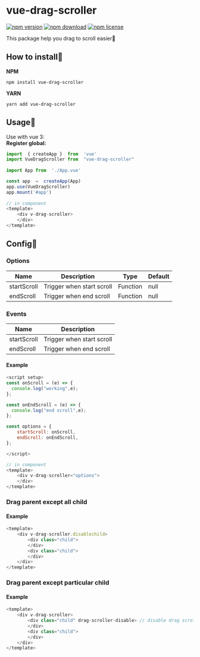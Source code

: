 
# vue-drag-scroller
<!-- tag -->
[![npm version](https://img.shields.io/npm/v/vue-drag-scroller.svg)](https://www.npmjs.com/package/vue-drag-scroller)
[![npm download](https://img.shields.io/npm/dm/vue-drag-scroller.svg)](https://www.npmjs.com/package/vue-drag-scroller)
[![npm license](https://img.shields.io/npm/l/vue-drag-scroller.svg)](https://www.npmjs.com/package/vue-drag-scroller)
<!-- endtag -->
This package help you drag to scroll easier🌟
## How to install🔖
**NPM**

    npm install vue-drag-scroller
**YARN**

    yarn add vue-drag-scroller

## Usage🔖

Use with vue 3: <br>
	**Register global:**
```javascript
import  { createApp }  from  'vue'
import VueDragScroller from  "vue-drag-scroller"
       
import App from  './App.vue'

const app  =  createApp(App)
app.use(VueDragScroller)
app.mount('#app')
  
// in component
<template>
	<div v-drag-scroller>
	</div>
</template>
```

## Config🔖
### Options
| Name | Description | Type | Default |
|--|--|--|--|
| startScroll | Trigger when start scroll | Function | null |
| endScroll | Trigger when end scroll | Function | null |
### Events
| Name | Description |
|--|--|
| startScroll | Trigger when start scroll |
| endScroll | Trigger when end scroll |
#### Example
```javascript
<script setup>
const onScroll = (e) => {
  console.log("working",e);
};

const onEndScroll = (e) => {
  console.log("end scroll",e);
};

const options = {
    startScroll: onScroll,
    endScroll: onEndScroll,
};

</script>

// in component 
<template>
    <div v-drag-scroller="options">
    </div>
</template>
```
### Drag parent except all child
#### Example
```javascript
<template>
    <div v-drag-scroller.disablechild>
        <div class="child">
        </div>
        <div class="child">
        </div>
    </div>
</template>
```
### Drag parent except particular child
#### Example
```javascript
<template>
    <div v-drag-scroller>
        <div class="child" drag-scroller-disable> // disable drag scroll
        </div>
        <div class="child">
        </div>
    </div>
</template>
```